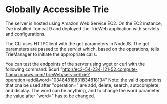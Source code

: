 # Globally Accessible Trie
The server is hosted using Amazon Web Service EC2. On the EC2 instance, I've installed Tomcat 9 and deployed the TrieWeb application with servlets and configurations. 

The CLI uses HTTPClient with the get parameters in NodeJS. The get parameters are passed to the servlet which, based on the operations, tells TrieManager to initiate the appropriate calls. 

You can test the endpoints of the server using wget or curl with the following command: 
$curl "http://ec2-54-234-121-52.compute-1.amazonaws.com/TrieWeb/service/trie?operation=add&word=103484818831834818134" Note: the valid operations that cna be used after "operation=" are add, delete, search, autocomplete, and display. The word can be anything, and to change the word parameter the value after "word=" has to be changed.
